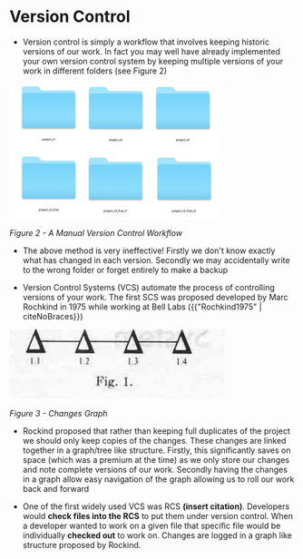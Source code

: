# Version Control

- Version control is simply a workflow that involves keeping historic versions of our work. In fact you may well have already implemented your own version control system by keeping multiple versions of your work in different folders (see Figure 2)




![](../../../assets/block_2/version_control.png)

<cite> Figure 2 - A Manual Version Control Workflow </cite>


- The above method is very ineffective! Firstly we don't know exactly what has changed in each version. Secondly we may accidentally write to the wrong folder or forget entirely to make a backup


- Version Control Systems (VCS) automate the process of controlling versions of your work. The first SCS was proposed developed by Marc Rochkind in 1975 while working at Bell Labs ({{"Rochkind1975" | citeNoBraces}})



![](../../../assets/block_2/changes.png)

<cite> Figure 3 - Changes Graph </cite>


- Rockind proposed that rather than keeping full duplicates of the project we should only keep copies of the changes. These changes are linked together in a graph/tree like structure. Firstly, this significantly saves on space (which was a  premium at the time) as we only store our changes and note complete versions of our work. Secondly having the changes in a graph allow easy navigation of the graph allowing us to roll our work back and forward

- One of the first widely used VCS was RCS **(insert citation)**. Developers would **check files into the RCS** to put them under version control. When a developer wanted to work on a given file that specific file would be individually **checked out** to work on. Changes are logged in a graph like structure proposed by Rockind.  




